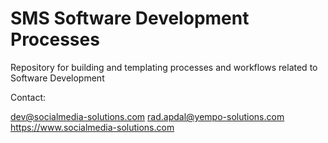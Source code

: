 # SMS Software Development Processes

Repository for building and templating processes and workflows related to Software Development

Contact:

dev@socialmedia-solutions.com
rad.apdal@yempo-solutions.com
https://www.socialmedia-solutions.com
